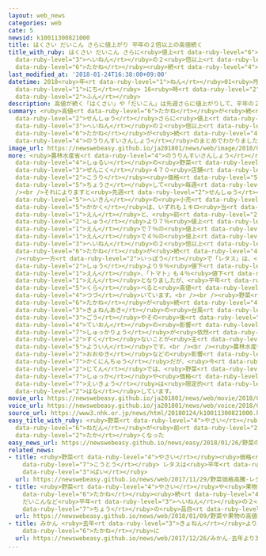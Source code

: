 ```yaml
---
layout: web_news
categories: web
cate: 5
newsid: k10011300821000
title: はくさい だいこん さらに値上がり 平年の２倍以上の高値続く
title_with_ruby: はくさい だいこん さらに<ruby>値上<rt data-ruby-level="6">ねあ</rt></ruby>がり <ruby>平年<rt
  data-ruby-level="3">へいねん</rt></ruby>の２<ruby>倍以上<rt data-ruby-level="4">ばいいじょう</rt></ruby>の<ruby>高値<rt
  data-ruby-level="6">たかね</rt></ruby><ruby>続<rt data-ruby-level="4">つづ</rt></ruby>く
last_modified_at: '2018-01-24T16:38:00+09:00'
datetime: 2018<ruby>年<rt data-ruby-level="1">ねん</rt></ruby>01<ruby>月<rt data-ruby-level="1">がつ</rt></ruby>24<ruby>日<rt
  data-ruby-level="1">にち</rt></ruby> 16<ruby>時<rt data-ruby-level="2">じ</rt></ruby>38<ruby>分<rt
  data-ruby-level="2">ふん</rt></ruby>
description: 高値が続く「はくさい」や「だいこん」は先週さらに値上がりして、平年の２倍以上の高値が続いていることが農林水産省のまとめでわかりました。
summary: <ruby>高値<rt data-ruby-level="6">たかね</rt></ruby>が<ruby>続<rt data-ruby-level="4">つづ</rt></ruby>く「はくさい」や「だいこん」は<ruby>先週<rt
  data-ruby-level="2">せんしゅう</rt></ruby>さらに<ruby>値上<rt data-ruby-level="6">ねあ</rt></ruby>がりして、<ruby>平年<rt
  data-ruby-level="3">へいねん</rt></ruby>の２<ruby>倍以上<rt data-ruby-level="4">ばいいじょう</rt></ruby>の<ruby>高値<rt
  data-ruby-level="6">たかね</rt></ruby>が<ruby>続<rt data-ruby-level="4">つづ</rt></ruby>いていることが<ruby>農林水産省<rt
  data-ruby-level="4">のうりんすいさんしょう</rt></ruby>のまとめでわかりました。
image_url: https://newswebeasy.github.io/ja201801/news/web/image/2018/01/24/K10011300821_1801241656_1801241656_01_02.jpg
more: <ruby>農林水産省<rt data-ruby-level="4">のうりんすいさんしょう</rt></ruby>は「はくさい」や「だいこん」など５<ruby>種類<rt
  data-ruby-level="4">しゅるい</rt></ruby>の<ruby>野菜<rt data-ruby-level="4">やさい</rt></ruby>について、スーパーなど<ruby>全国<rt
  data-ruby-level="3">ぜんこく</rt></ruby>４７０<ruby>店舗<rt data-ruby-level="7">てんぽ</rt></ruby>の<ruby>小売<rt
  data-ruby-level="2">こうり</rt></ruby><ruby>価格<rt data-ruby-level="5">かかく</rt></ruby>を<ruby>調査<rt
  data-ruby-level="5">ちょうさ</rt></ruby>して<ruby>毎週<rt data-ruby-level="2">まいしゅう</rt></ruby>まとめています。<br
  /><br />それによりますと<ruby>先週<rt data-ruby-level="2">せんしゅう</rt></ruby>の<ruby>全国<rt data-ruby-level="3">ぜんこく</rt></ruby><ruby>平均<rt
  data-ruby-level="5">へいきん</rt></ruby>の<ruby>小売<rt data-ruby-level="2">こうり</rt></ruby><ruby>価格<rt
  data-ruby-level="5">かかく</rt></ruby>は、いずれも１キロ<ruby>当<rt data-ruby-level="2">あ</rt></ruby>たりで「はくさい」が３６２<ruby>円<rt
  data-ruby-level="1">えん</rt></ruby>と、<ruby>前<rt data-ruby-level="2">まえ</rt></ruby>の<ruby>週<rt
  data-ruby-level="2">しゅう</rt></ruby>より７％<ruby>値上<rt data-ruby-level="6">ねあ</rt></ruby>がりしたほか、「キャベツ」は４１９<ruby>円<rt
  data-ruby-level="1">えん</rt></ruby>で７％の<ruby>値上<rt data-ruby-level="6">ねあ</rt></ruby>がり、「だいこん」は３４２<ruby>円<rt
  data-ruby-level="1">えん</rt></ruby>で４％の<ruby>値上<rt data-ruby-level="6">ねあ</rt></ruby>がりと、それぞれ<ruby>平年<rt
  data-ruby-level="3">へいねん</rt></ruby>の２<ruby>倍以上<rt data-ruby-level="4">ばいいじょう</rt></ruby>の<ruby>高値<rt
  data-ruby-level="6">たかね</rt></ruby>が<ruby>続<rt data-ruby-level="4">つづ</rt></ruby>いています。<br
  /><ruby>一方<rt data-ruby-level="2">いっぽう</rt></ruby>で「レタス」は、<ruby>前<rt data-ruby-level="2">まえ</rt></ruby>の<ruby>週<rt
  data-ruby-level="2">しゅう</rt></ruby>より９％<ruby>値下<rt data-ruby-level="6">ねさ</rt></ruby>がりして１２６４<ruby>円<rt
  data-ruby-level="1">えん</rt></ruby>、「トマト」も４％<ruby>値下<rt data-ruby-level="6">ねさ</rt></ruby>がりして８３５<ruby>円<rt
  data-ruby-level="1">えん</rt></ruby>となりましたが、<ruby>平年<rt data-ruby-level="3">へいねん</rt></ruby>に<ruby>比<rt
  data-ruby-level="5">くら</rt></ruby>べると<ruby>高値<rt data-ruby-level="6">たかね</rt></ruby>が<ruby>続<rt
  data-ruby-level="4">つづ</rt></ruby>いています。<br /><br /><ruby>野菜<rt data-ruby-level="4">やさい</rt></ruby>の<ruby>高値<rt
  data-ruby-level="6">たかね</rt></ruby>が<ruby>続<rt data-ruby-level="4">つづ</rt></ruby>いているのは、<ruby>去年秋<rt
  data-ruby-level="3">きょねんあき</rt></ruby>の<ruby>台風<rt data-ruby-level="2">たいふう</rt></ruby>２１<ruby>号<rt
  data-ruby-level="3">ごう</rt></ruby>やその<ruby>後<rt data-ruby-level="2">ご</rt></ruby>の<ruby>低温<rt
  data-ruby-level="4">ていおん</rt></ruby>の<ruby>影響<rt data-ruby-level="7">えいきょう</rt></ruby>で、<ruby>出荷量<rt
  data-ruby-level="7">しゅっかりょう</rt></ruby>が<ruby>依然<rt data-ruby-level="7">いぜん</rt></ruby>として<ruby>少<rt
  data-ruby-level="2">すく</rt></ruby>ないことが<ruby>主<rt data-ruby-level="3">おも</rt></ruby>な<ruby>要因<rt
  data-ruby-level="5">よういん</rt></ruby>です。<br /><br /><ruby>農林水産省<rt data-ruby-level="4">のうりんすいさんしょう</rt></ruby>は「このところの<ruby>大雪<rt
  data-ruby-level="2">おおゆき</rt></ruby>などの<ruby>影響<rt data-ruby-level="7">えいきょう</rt></ruby>は<ruby>確認中<rt
  data-ruby-level="7">かくにんちゅう</rt></ruby>だが、<ruby>今<rt data-ruby-level="2">いま</rt></ruby>の<ruby>時点<rt
  data-ruby-level="2">じてん</rt></ruby>では、<ruby>野菜<rt data-ruby-level="4">やさい</rt></ruby>の<ruby>出荷<rt
  data-ruby-level="7">しゅっか</rt></ruby>や<ruby>価格<rt data-ruby-level="5">かかく</rt></ruby>への<ruby>影響<rt
  data-ruby-level="7">えいきょう</rt></ruby>は<ruby>限定的<rt data-ruby-level="5">げんていてき</rt></ruby>ではないか」と<ruby>話<rt
  data-ruby-level="2">はな</rt></ruby>しています。
movie_url: https://newswebeasy.github.io/ja201801/news/web/movie/2018/01/24/k10011300821_201801241813_201801241818.mp4
voice_url: https://newswebeasy.github.io/ja201801/news/web/voice/2018/01/24/k10011300821_201801241813_201801241818.mp3
source_url: https://www3.nhk.or.jp/news/html/20180124/k10011300821000.html
easy_title_with_ruby: <ruby>野菜<rt data-ruby-level="4">やさい</rt></ruby>の<ruby>値段<rt
  data-ruby-level="6">ねだん</rt></ruby>が<ruby>前<rt data-ruby-level="2">まえ</rt></ruby>よりもっと<ruby>高<rt
  data-ruby-level="2">たか</rt></ruby>くなった
easy_news_url: https://newswebeasy.github.io/news/easy/2018/01/26/野菜の値段が前よりもっと高くなった
related_news:
- title: <ruby>野菜<rt data-ruby-level="4">やさい</rt></ruby><ruby>価格<rt data-ruby-level="5">かかく</rt></ruby><ruby>高騰<rt
    data-ruby-level="7">こうとう</rt></ruby> レタスは<ruby>平年<rt data-ruby-level="3">へいねん</rt></ruby>の1.7<ruby>倍<rt
    data-ruby-level="3">ばい</rt></ruby>
  url: https://newswebeasy.github.io/news/web/2017/11/29/野菜価格高騰-レタスは平年の17倍
- title: <ruby>野菜<rt data-ruby-level="4">やさい</rt></ruby>や<ruby>果物<rt data-ruby-level="8">くだもの</rt></ruby>の<ruby>高値<rt
    data-ruby-level="6">たかね</rt></ruby><ruby>続<rt data-ruby-level="4">つづ</rt></ruby>く
    だいこんなど<ruby>平年<rt data-ruby-level="3">へいねん</rt></ruby>の２<ruby>倍<rt data-ruby-level="3">ばい</rt></ruby><ruby>超<rt
    data-ruby-level="7">ちょう</rt></ruby>の<ruby>品目<rt data-ruby-level="3">ひんもく</rt></ruby>も
  url: https://newswebeasy.github.io/news/web/2018/01/09/野菜や果物の高値続く-だいこんなど平年の2倍超の品目も
- title: みかん <ruby>去年<rt data-ruby-level="3">きょねん</rt></ruby>より30％<ruby>近<rt data-ruby-level="2">ちか</rt></ruby>く<ruby>高値<rt
    data-ruby-level="6">たかね</rt></ruby>に
  url: https://newswebeasy.github.io/news/web/2017/12/26/みかん-去年より30近く高値に
...
```

